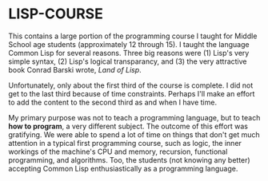 # LISP-COURSE

This contains a large portion of the programming course I taught for Middle School age students (approximately 12 through 15). I taught the language Common Lisp for several reasons. Three big reasons were (1) Lisp's very simple syntax, (2) Lisp's logical transparancy, and (3) the very attractive book Conrad Barski wrote, *Land of Lisp*.

Unfortunately, only about the first third of the course is complete. I did not get to the last third because of time constraints. Perhaps I'll make an effort to add the content to the second third as and when I have time.

My primary purpose was not to teach a programming language, but to teach **how to program**, a very different subject. The outcome of this effort was gratifying. We were able to spend a lot of time on things that don't get much attention in a typical first programming course, such as logic, the inner workings of the machine's CPU and memory, recursion, functional programming, and algorithms. Too, the students (not knowing any better) accepting Common Lisp enthusiastically as a programming language. 
